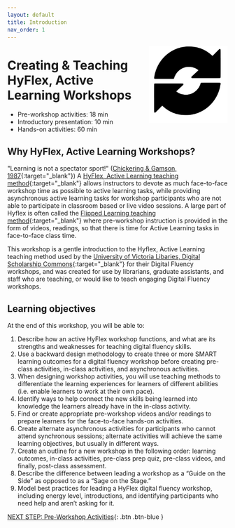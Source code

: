 ```yaml
---
layout: default
title: Introduction 
nav_order: 1
---
```

<img src="images/hyflex-logo.png" style="float:right;width:180px;" alt="image description">

# Creating & Teaching HyFlex, Active Learning Workshops

- Pre-workshop activities: 18 min 
- Introductory presentation: 10 min
- Hands-on activities: 60 min

## Why HyFlex, Active Learning Workshops? 

"Learning is not a spectator sport!" ([Chickering & Gamson, 1987](https://www.researchgate.net/publication/228044220_Seven_Principles_of_Good_Practice_in_Undergraduate_Education){:target="_blank"}) A [HyFlex, Active Learning teaching method](https://www.niu.edu/keepteaching/resources/hyflex-course-model.shtml){:target="_blank"} allows instructors to devote as much face-to-face workshop time as possible to active learning tasks, while providing asynchronous active learning tasks for workshop participants who are not able to participate in classroom based or live video sessions. A large part of Hyflex is often called the [Flipped Learning teaching method](https://flippedlearning.org/wp-content/uploads/2016/07/FLIP_handout_FNL_Web.pdf){:target="_blank"} where pre-workshop instruction is provided in the form of videos, readings, so that there is time for Active Learning tasks in face-to-face class time. 

This workshop is a gentle introduction to the Hyflex, Active Learning teaching method used by the [University of Victoria Libaries, Digital Scholarship Commons](https://uvic.ca/library/dsc/){:target="_blank"} for their Digital Fluency workshops, and was created for use by librarians, graduate assistants, and staff who are teaching, or would like to teach engaging Digital Fluency workshops. 

## Learning objectives

At the end of this workshop, you will be able to:

1. Describe how an active HyFlex workshop functions, and what are its strengths and weaknesses for teaching digital fluency skills.
2. Use a backward design methodology to create three or more SMART learning outcomes for a digital fluency workshop before creating pre-class activities, in-class activities, and asynchronous activities.
2. When designing workshop activities, you will use teaching methods to differentiate the learning experiences for learners of different abilities (i.e. enable learners to work at their own pace).
3. Identify ways to help connect the new skills being learned into knowledge the learners already have in the in-class activity.
4. Find or create appropriate pre-workshop videos and/or readings to prepare learners for the face-to-face hands-on activities.
5. Create alternate asynchronous activities for participants who cannot attend synchronous sessions; alternate activities will achieve the same learning objectives, but usually in different ways.
6. Create an outline for a new workshop in the following order: learning outcomes, in-class activities, pre-class prep quiz, pre-class videos, and finally, post-class assessment.
7. Describe the difference between leading a workshop as a “Guide on the Side” as opposed to as a “Sage on the Stage.”
8. Model best practices for leading a HyFlex digital fluency workshop, including energy level, introductions, and identifying participants who need help and aren’t asking for it.
 
[NEXT STEP: Pre-Workshop Activities](pre-workshop.html){: .btn .btn-blue }
